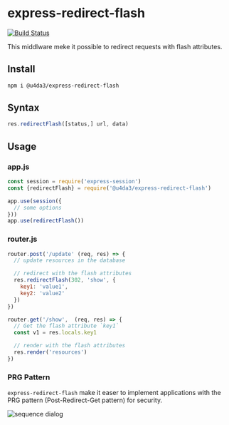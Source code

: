 # express-redirect-flash
[![Build Status](https://travis-ci.org/u4da3/express-redirect-flash.svg?branch=master)](https://travis-ci.org/u4da3/express-redirect-flash)

This middlware meke it possible to redirect requests with flash attributes.

## Install
```sh
npm i @u4da3/express-redirect-flash
```

## Syntax
```js
res.redirectFlash([status,] url, data)
```

## Usage
### app.js
```js
const session = require('express-session')
const {redirectFlash} = require('@u4da3/express-redirect-flash')

app.use(session({
  // some options
}))
app.use(redirectFlash())
```
### router.js
```js
router.post('/update' (req, res) => {
  // update resources in the database

  // redirect with the flash attributes
  res.redirectFlash(302, 'show', {
    key1: 'value1',
    key2: 'value2'
  })
})

router.get('/show',  (req, res) => {
  // Get the flash attribute `key1`
  const v1 = res.locals.key1

  // render with the flash attributes
  res.render('resources')
})
```

### PRG Pattern
`express-redirect-flash` make it easer to implement applications with the PRG pattern (Post-Redirect-Get pattern) for security.

![sequence dialog](http://www.plantuml.com/plantuml/proxy?src=https://raw.githubusercontent.com/u4da3/express-redirect-flash/master/uml/seq.puml)
